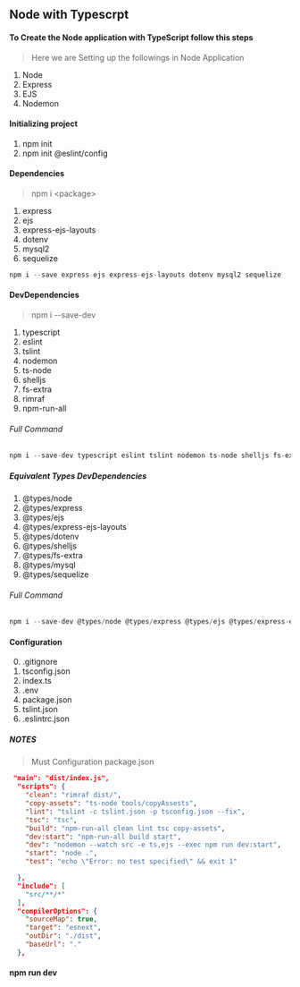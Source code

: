## Node with Typescrpt
#### To Create the Node application with TypeScript follow this steps
> Here we are Setting up the followings in Node Application
1. Node
2. Express
3. EJS
4. Nodemon
#### Initializing project
1. npm init
2. npm init @eslint/config
#### Dependencies
> npm i \<package\>
1. express
2. ejs 
3. express-ejs-layouts
4. dotenv
5. mysql2
6. sequelize
```javascript
npm i --save express ejs express-ejs-layouts dotenv mysql2 sequelize
```

#### DevDependencies
> npm i <package> --save-dev
1. typescript
2. eslint
3. tslint
4. nodemon
5. ts-node 
6. shelljs 
7. fs-extra 
8. rimraf
9. npm-run-all
###### Full Command
```javascript
npm i --save-dev typescript eslint tslint nodemon ts-node shelljs fs-extra rimraf npm-run-all
```
##### Equivalent Types DevDependencies
1. @types/node 
2. @types/express
3. @types/ejs 
4. @types/express-ejs-layouts
5. @types/dotenv
6. @types/shelljs 
7. @types/fs-extra
8. @types/mysql
9. @types/sequelize
###### Full Command
```javascript
npm i --save-dev @types/node @types/express @types/ejs @types/express-ejs-layouts @types/dotenv @types/shelljs @types/fs-extra @types/mysql @types/sequelize
```


#### Configuration
0. .gitignore
1. tsconfig.json
2. index.ts
3. .env
4. package.json
5. tslint.json
6. .eslintrc.json

##### NOTES
> Must Configuration
> package.json
```json
 "main": "dist/index.js",
  "scripts": {
    "clean": "rimraf dist/",
    "copy-assets": "ts-node tools/copyAssests",
    "lint": "tslint -c tslint.json -p tsconfig.json --fix",
    "tsc": "tsc",
    "build": "npm-run-all clean lint tsc copy-assets",
    "dev:start": "npm-run-all build start",
    "dev": "nodemon --watch src -e ts,ejs --exec npm run dev:start",
    "start": "node .",
    "test": "echo \"Error: no test specified\" && exit 1"

  },
  "include": [
    "src/**/*"
  ],
  "compilerOptions": {
    "sourceMap": true,
    "target": "esnext",
    "outDir": "./dist",
    "baseUrl": "."
  },
```
#### npm run dev

